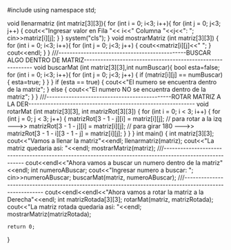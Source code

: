 #include <iostream>
using namespace std;

void llenarmatriz (int matriz[3][3]){
    for (int i = 0; i<3; i++){
        for (int j = 0; j<3; j++) {
            cout<<"Ingresar valor en Fila "<< i<<" Columna "<<j<<": ";
            cin>>matriz[i][j];
        }
    }
    system("cls");
}
void mostrarMatriz (int matriz[3][3]) {
    for (int i = 0; i<3; i++){
        for (int j = 0; j<3; j++) {
            cout<<matriz[i][j]<<" ";
        }
        cout<<endl;
    }
}
///----------------------------------------------BUSCAR ALGO DENTRO DE MATRIZ-----------------------------------------------------------
void buscarMat (int matriz[3][3],int numBuscar){
    bool esta=false;
    for (int i = 0; i<3; i++){
        for (int j = 0; j<3; j++) {
            if (matriz[i][j] == numBuscar) {
                esta=true;
            }
        }
    }
    if (esta == true) {
        cout<<"El numero se encuentra dentro de la matriz";
    } else {
        cout<<"El numero NO se encuentra dentro de la matriz";
    }
}
///---------------------------------------------ROTAR MATRIZ A LA DER------------------------------------------------------------
void rotarMat (int matriz[3][3], int matrizRot[3][3]) {
    for (int i = 0; i < 3; i++) {
        for (int j = 0; j < 3; j++) {
            matrizRot[3 - 1 - j][i] = matriz[i][j];
            // para rotar a la izq --->>   matrizRot[3 - 1 - j][i] = matriz[i][j];
            // para girar 180 --->> matrizRot[3 - 1 - i][3 - 1 - j] = matriz[i][j];
        }
    }
}
int main() {
    int matriz[3][3];
    cout<<"Vamos a llenar la matriz"<<endl;
    llenarmatriz(matriz);
    cout<<"La matriz quedaria asi: "<<endl;
    mostrarMatriz(matriz);
///---------------------------------------------------------------------------------------------------------
    cout<<endl<<"Ahora vamos a buscar un numero dentro de la matriz"<<endl;
    int numeroABuscar;
    cout<<"Ingresar numero a buscar: ";
    cin>>numeroABuscar;
    buscarMat(matriz, numeroABuscar);
///---------------------------------------------------------------------------------------------------------
    cout<<endl<<endl<<"Ahora vamos a rotar la matriz a la Derecha"<<endl;
    int matrizRotada[3][3];
    rotarMat(matriz, matrizRotada);
    cout<<"La matriz rotada quedaria asi: "<<endl;
    mostrarMatriz(matrizRotada);

    return 0;
}
